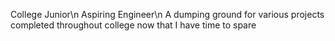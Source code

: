 College Junior\n
Aspiring Engineer\n
A dumping ground for various projects completed throughout college now that I have time to spare

<!---
im2lazy14/im2lazy14 is a ✨ special ✨ repository because its `README.md` (this file) appears on your GitHub profile.
You can click the Preview link to take a look at your changes.
--->
